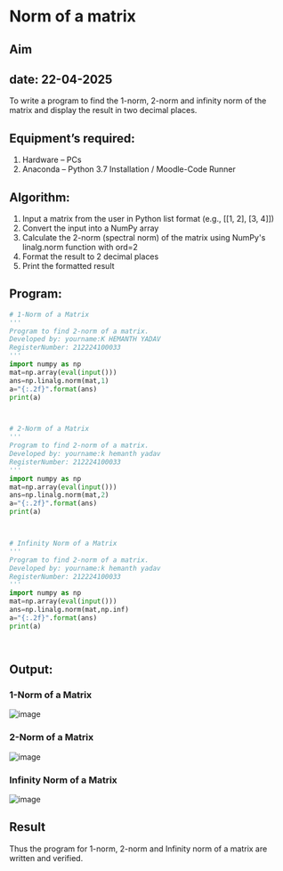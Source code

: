 # Norm of a matrix
## Aim
## date: 22-04-2025
To write a program to find the 1-norm, 2-norm and infinity norm of the matrix and display the result in two decimal places.
## Equipment’s required:
1.	Hardware – PCs
2.	Anaconda – Python 3.7 Installation / Moodle-Code Runner
## Algorithm:
1. Input a matrix from the user in Python list format (e.g., [[1, 2], [3, 4]])
2. Convert the input into a NumPy array
3. Calculate the 2-norm (spectral norm) of the matrix using NumPy's linalg.norm function with ord=2
4. Format the result to 2 decimal places
5. Print the formatted result
## Program:
```Python
# 1-Norm of a Matrix
'''
Program to find 2-norm of a matrix.
Developed by: yourname:K HEMANTH YADAV
RegisterNumber: 212224100033
'''
import numpy as np
mat=np.array(eval(input()))
ans=np.linalg.norm(mat,1)
a="{:.2f}".format(ans)
print(a)



# 2-Norm of a Matrix
'''
Program to find 2-norm of a matrix.
Developed by: yourname:k hemanth yadav 
RegisterNumber: 212224100033
'''
import numpy as np
mat=np.array(eval(input()))
ans=np.linalg.norm(mat,2)
a="{:.2f}".format(ans)
print(a)



# Infinity Norm of a Matrix
'''
Program to find 2-norm of a matrix.
Developed by: yourname:k hemanth yadav 
RegisterNumber: 212224100033
'''
import numpy as np
mat=np.array(eval(input()))
ans=np.linalg.norm(mat,np.inf)
a="{:.2f}".format(ans)
print(a)




```
## Output:
### 1-Norm of a Matrix
![image](https://github.com/user-attachments/assets/ca658d6b-1afa-47cd-af13-2e5d86d190ee)

### 2-Norm of a Matrix
![image](https://github.com/user-attachments/assets/ab239368-e6e2-447e-b720-7bb996716b90)


### Infinity Norm of a Matrix
![image](https://github.com/user-attachments/assets/b6ec09a9-dc02-45f5-ba71-51e63263afc7)


## Result
Thus the program for 1-norm, 2-norm and Infinity norm of a matrix are written and verified.

